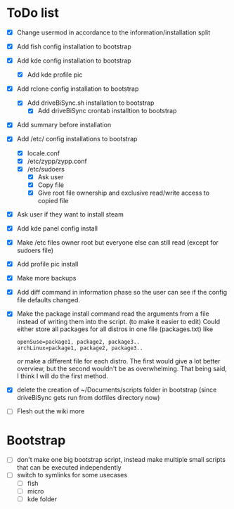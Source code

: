 # ToDo list

- [x] Change usermod in accordance to the information/installation split
- [x] Add fish config installation to bootstrap
- [x] Add kde config installation to bootstrap
    - [x] Add kde profile pic
- [x] Add rclone config installation to bootstrap
    - [x] Add driveBiSync.sh installation to bootstrap
        - [x] Add driveBiSync crontab installtion to bootstrap
- [x] Add summary before installation
- [x] Add /etc/ config installations to bootstrap
    - [x] locale.conf
    - [x] /etc/zypp/zypp.conf
    - [x] /etc/sudoers
        - [x] Ask user
        - [x] Copy file
        - [x] Give root file ownership and exclusive read/write access to copied file
- [x] Ask user if they want to install steam
- [x] Add kde panel config install
- [x] Make /etc files owner root but everyone else can still read (except for sudoers file)
- [x] Add profile pic install
- [x] Make more backups
- [x] Add diff command in information phase so the user can see if the config file defaults changed.

- [x] Make the package install command read the arguments from a file instead of writing them into the script. (to make it easier to edit)
    Could either store all packages for all distros in one file (packages.txt) like
    ```
    openSuse=package1, package2, package3..
    archLinux=package1, package2, package3..
    ```
    _or_ make a different file for each distro. The first would give a lot better overview, but the second wouldn't be as overwhelming.
    That being said, I think I will do the first method.
- [x] delete the creation of ~/Documents/scripts folder in bootstrap (since driveBiSync gets run from dotfiles directory now)
- [ ] Flesh out the wiki more

# Bootstrap
- [ ] don't make one big bootstrap script, instead make multiple small scripts that can be executed independently
- [ ] switch to symlinks for some usecases  
	- [ ] fish
	- [ ] micro
	- [ ] kde folder
